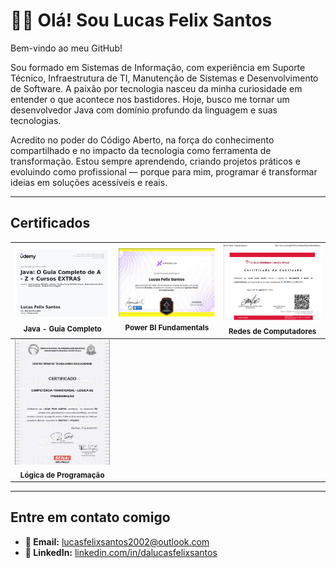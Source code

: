 <h1>👨‍💻 Olá! Sou Lucas Felix Santos</h1>

Bem-vindo ao meu GitHub!

Sou formado em Sistemas de Informação, com experiência em Suporte Técnico, Infraestrutura de TI, Manutenção de Sistemas e Desenvolvimento de Software. A paixão por tecnologia nasceu da minha curiosidade em entender o que acontece nos bastidores. Hoje, busco me tornar um desenvolvedor Java com domínio profundo da linguagem e suas tecnologias.

Acredito no poder do Código Aberto, na força do conhecimento compartilhado e no impacto da tecnologia como ferramenta de transformação. Estou sempre aprendendo, criando projetos práticos e evoluindo como profissional — porque para mim, programar é transformar ideias em soluções acessíveis e reais.

---

## Certificados

| <img src="assets/certificado_java.jpg" width="200"><br><sub>**Java - Guia Completo**</sub> | <img src="assets/certificado_xperiun.jpg" width="200"><br><sub>**Power BI Fundamentals**</sub> | <img src="assets/certificado_redes.jpg" width="200"><br><sub>**Redes de Computadores**</sub> |
|:---:|:---:|:---:|
| <img src="assets/certificado_logica.jpg" width="200"><br><sub>**Lógica de Programação**</sub> |  |  |


---

## Entre em contato comigo

- **📧 Email:** [lucasfelixsantos2002@outlook.com](mailto:lucasfelixsantos2002@outlook.com)  
- **💼 LinkedIn:** [linkedin.com/in/dalucasfelixsantos](https://www.linkedin.com/in/dalucasfelixsantos)
